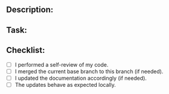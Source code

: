 ## Description:
<!--
Please provide a description that includes the following:
- Summary of changes and reasoning behind them
- TODO list in case of missing details
- List of open questions if there are any
-->

## Task:
<!-- link to the task -->

## Checklist:
- [ ] I performed a self-review of my code.
- [ ] I merged the current base branch to this branch (if needed).
- [ ] I updated the documentation accordingly (if needed).
- [ ] The updates behave as expected locally.
